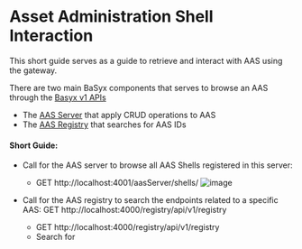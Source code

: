 # Asset Administration Shell Interaction

This short guide serves as a guide to retrieve and interact with AAS using the gateway.

There are two main BaSyx components that serves to browse an AAS through the [Basyx v1 APIs](https://app.swaggerhub.com/apis/BaSyx/basyx_asset_administration_shell_repository_http_rest_api/v1#/AssetAdministrationShellRepository/ShellRepo_GetSubmodelElementByIdShort)
- The [AAS Server](https://wiki.basyx.org/en/latest/content/user_documentation/basyx_components/v1/aas-server/index.html#) that apply CRUD operations to AAS
- The [AAS Registry](https://wiki.basyx.org/en/latest/content/user_documentation/basyx_components/v1/registry/index.html) that searches for AAS IDs


#### Short Guide:
- Call for the AAS server to browse all AAS Shells registered in this server:
  - GET http://localhost:4001/aasServer/shells/
    ![image](https://github.com/user-attachments/assets/a9f71e53-c10a-4dc1-861a-657889b403ee)

- Call for the AAS registry to search the endpoints related to a specific AAS: GET http://localhost:4000/registry/api/v1/registry
  - GET http://localhost:4000/registry/api/v1/registry
  - Search for
